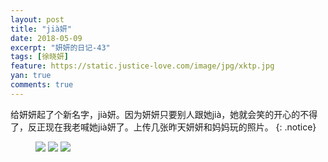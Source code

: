 ```yaml
---
layout: post
title: "jià妍"
date: 2018-05-09
excerpt: "妍妍的日记-43"
tags: [徐晓妍]
feature: https://static.justice-love.com/image/jpg/xktp.jpg
yan: true
comments: true
---
```

给妍妍起了个新名字，jià妍。因为妍妍只要别人跟她jià，她就会笑的开心的不得了，反正现在我老喊她jià妍了。上传几张昨天妍妍和妈妈玩的照片。
{: .notice}
<figure>
    <img src="{{ site.staticUrl }}/yanyan/image/jiayan1.JPG" />
    <img src="{{ site.staticUrl }}/yanyan/image/jiayan2.JPG" />
    <img src="{{ site.staticUrl }}/yanyan/image/jiayan3.JPG" />
</figure>

